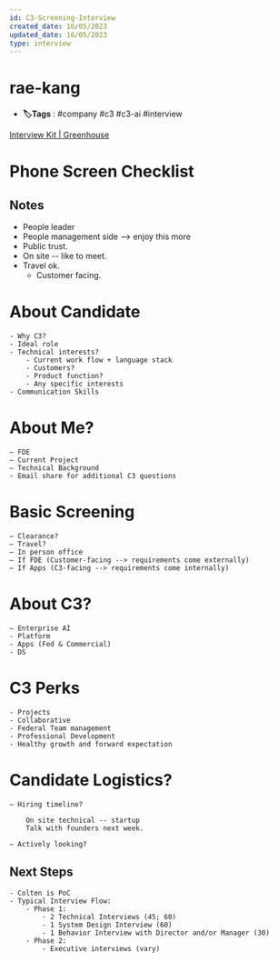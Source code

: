```yaml
---
id: C3-Screening-Interview
created_date: 16/05/2023
updated_date: 16/05/2023
type: interview
---
```


# rae-kang

- **🏷️Tags** :  #company #c3 #c3-ai #interview

[Interview Kit | Greenhouse](https://app2.greenhouse.io/guides/14477183002/people/149654551002?application_id=161072015002)[](https://app2.greenhouse.io/guides/14477183002/people/149654551002?application_id=161072015002)

# Phone Screen Checklist

## Notes

- People leader 
- People management side --> enjoy this more 
- Public trust. 
- On site -- like to meet. 
- Travel ok. 
	- Customer facing. 

# About Candidate

	- Why C3? 
	- Ideal role
	- Technical interests?
		- Current work flow + language stack
		- Customers?
		- Product function?
		- Any specific interests
	- Communication Skills

# About Me?

	– FDE 
	– Current Project
	– Technical Background
	- Email share for additional C3 questions

# Basic Screening

	– Clearance?
	– Travel?
	– In person office
	– If FDE (Customer-facing --> requirements come externally)
	– If Apps (C3-facing --> requirements come internally)

# About C3?

	– Enterprise AI
	- Platform
	- Apps (Fed & Commercial)
	- DS

# C3 Perks

	- Projects
	- Collaborative
	- Federal Team management
	- Professional Development
	- Healthy growth and forward expectation

# Candidate Logistics?

	– Hiring timeline?

		On site technical -- startup
		Talk with founders next week. 

	– Actively looking?

## Next Steps

	- Colten is PoC
	- Typical Interview Flow:
		- Phase 1:
			- 2 Technical Interviews (45; 60)
			- 1 System Design Interview (60)
			- 1 Behavior Interview with Director and/or Manager (30)
		- Phase 2: 
			- Executive interviews (vary)
